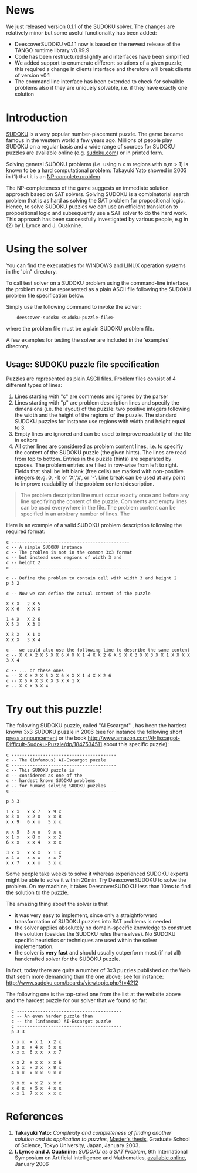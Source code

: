 # News #

We just released version 0.1.1 of the SUDOKU solver. The changes are relatively minor but some useful functionality has been added:
  * DeescoverSUDOKU v0.1.1 now is based on the newest release of the TANGO runtime library v0.99.9
  * Code has been restructured slightly and interfaces have been simplified
  * We added support to enumerate different solutions of a given puzzle; this required a change in clients interface and therefore will break clients of version v0.1
  * The command line interface has been extended to check for solvalble problems also if they are uniquely solvable, i.e. if they have exactly one solution

# Introduction #

[SUDOKU](http://en.wikipedia.org/wiki/Sudoku) is a very popular number-placement puzzle. The game became famous in the western world a few years ago. Millions of people play SUDOKU on a regular basis and a wide range of sources for SUDOKU puzzles are available  online (e.g. [sudoku.com](http://www.sudoku.com/)) or in printed form.

Solving general SUDOKU problems (i.e. using n x m regions with n,m > 1) is known to be a hard computational problem:
Takayuki Yato showed in 2003 in (1) that it is an [NP-complete problem](http://en.wikipedia.org/wiki/NP-complete).

The NP-completeness of the game suggests an immediate solution approach based on SAT solvers. Solving SUDOKU is a combinatorial search problem that is as hard as solving the SAT problem for propositional logic. Hence, to solve SUDOKU puzzles we can use an efficient translation to propositional logic and subsequently use a SAT solver to do the hard work. This approach has been successfully investigated by various people, e.g in (2) by I. Lynce and J. Ouaknine.


# Using the solver #
You can find the executables for WINDOWS and LINUX operation systems in the 'bin" directory.

To call test solver on a SUDOKU problem using the command-line interface, the
problem must be represented as a plain ASCII file following the SUDOKU problem file
specification below.

Simply use the following command to invoke the solver:

```
	deescover-sudoku <sudoku-puzzle-file> 
```

where the problem file must be a plain SUDOKU problem file.

A few examples for testing the solver are included in the 'examples' directory.

## Usage: SUDOKU puzzle file specification ##

Puzzles are represented as plain ASCII files. Problem files
consist of 4 different types of lines:

  1. Lines starting with "c" are comments and ignored by the parser
  1. Lines starting with "p" are problem description lines and specify the dimensions (i.e. the layout) of the puzzle: two positive integers following the width and the height of the regions of the puzzle. The standard SUDOKU puzzles for instance use regions with width and height equal to 3.
  1. Empty lines are ignored and can be used to improve readabilty of the file in editors
  1. All other lines are considered as problem content lines, i.e. to specifiy the content of the SUDOKU puzzle (the given hints). The lines are read from top to bottom. Entries in the puzzle (hints) are separated by spaces. The problem entries are filled in row-wise from left to right. Fields that shall be left blank (free cells) are marked with non-positive integers (e.g. 0, -1) or 'X','x', or '-'. Line break can be used at any point to improve readability of the problem content description.

> The problem description line must occur exactly once and before any
> line specifying the content of the puzzle. Comments and empty lines
> can be used everywhere in the file. The problem content can be specified
> in an arbitrary number of lines. The

Here is an example of a valid SUDOKU problem description following the
required format:

```
c ---------------------------------------------
c -- A simple SUDOKU instance
c -- The problem is not in the common 3x3 format
c -- but instead uses regions of width 3 and 
c -- height 2
c ---------------------------------------------

c -- Define the problem to contain cell with width 3 and height 2 
p 3 2

c -- Now we can define the actual content of the puzzle

X X X   2 X 5
X X 6   X X X

1 4 X   X 2 6
X 5 X   X 3 X

X 3 X   X 1 X
X X X   3 X 4

c -- we could also use the following line to describe the same content
c -- X X X 2 X 5 X X 6 X X X 1 4 X X 2 6 X 5 X X 3 X X 3 X X 1 X X X X 3 X 4

c -- ... or these ones
c -- X X X 2 X 5 X X 6 X X X 1 4 X X 2 6 
c -- X 5 X X 3 X X 3 X X 1 X 
c -- X X X 3 X 4
```

# Try out this puzzle! #
The following SUDOKU puzzle, called "AI Escargot" , has been the hardest known
3x3 SUDOKU puzzle in 2006 (see for instance the following short [press announcement](http://www.news24.com/News24/Entertainment/Abroad/0,,2-1225-1243_2026307,00.html) or the book
http://www.amazon.com/AI-Escargot-Difficult-Sudoku-Puzzle/dp/1847534511 about this specific puzzle):

```
c ----------------------------------------
c -- The (infamous) AI-Escargot puzzle
c ----------------------------------------
c -- This SUDOKU puzzle is 
c -- considered as one of the
c -- hardest known SUDOKU problems
c -- for humans solving SUDOKU puzzles
c ----------------------------------------

p 3 3

1 x x   x x 7   x 9 x
x 3 x   x 2 x   x x 8
x x 9   6 x x   5 x x

x x 5   3 x x   9 x x
x 1 x   x 8 x   x x 2
6 x x   x x 4   x x x

3 x x   x x x   x 1 x 
x 4 x   x x x   x x 7
x x 7   x x x   3 x x
```


Some people take weeks to solve it whereas experienced SUDOKU experts might be able to solve it within 20min. Try DeescoverSUDOKU to solve the problem.
On my machine, it takes DeescoverSUDOKU less than 10ms to find the solution to the puzzle.

The amazing thing about the solver is that
  * it was very easy to implement, since only a straightforward transformation of SUDOKU puzzles into SAT problems is needed
  * the solver applies absolutely no domain-specific knowledge to construct the solution (besides the SUDOKU rules themselves). No SUDOKU specific heuristics or techniques are used within the solver implementation.
  * the solver is **very fast** and should usually outperform most (if not all) handcrafted solver for the SUDOKU puzzle.


In fact, today there are quite a number of 3x3 puzzles published on the Web that seem more demanding than the one above; see for instance:
http://www.sudoku.com/boards/viewtopic.php?t=4212


The following one is the top-rated one from the list at the website above and the hardest puzzle for our solver that we found so far:

```
  c ----------------------------------------
  c -- An even harder puzzle than 
  c -- the (infamous) AI-Escargot puzzle
  c ----------------------------------------
  p 3 3

  x x x  x x 1  x 2 x 
  3 x x  x 4 x  5 x x 
  x x x  6 x x  x x 7 

  x x 2  x x x  x x 6 
  x 5 x  x 3 x  x 8 x 
  4 x x  x x x  9 x x 

  9 x x  x x 2  x x x 
  x 8 x  x 5 x  4 x x 
  x x 1  7 x x  x x x 

```


# References #

  1. **Takayuki Yato:** _Complexity and completeness of finding another solution and its application to puzzles_, [Master's thesis](http://www-imai.is.s.u-tokyo.ac.jp/~yato/data2/MasterThesis.pdf), Graduate School of Science, Tokyo University, Japan, January 2003.
  1. **I. Lynce and J. Ouaknine:** _SUDOKU as a SAT Problem_, 9th International Symposium on Artificial Intelligence and Mathematics, [available online](http://anytime.cs.umass.edu/aimath06/proceedings/P34.pdf), January 2006